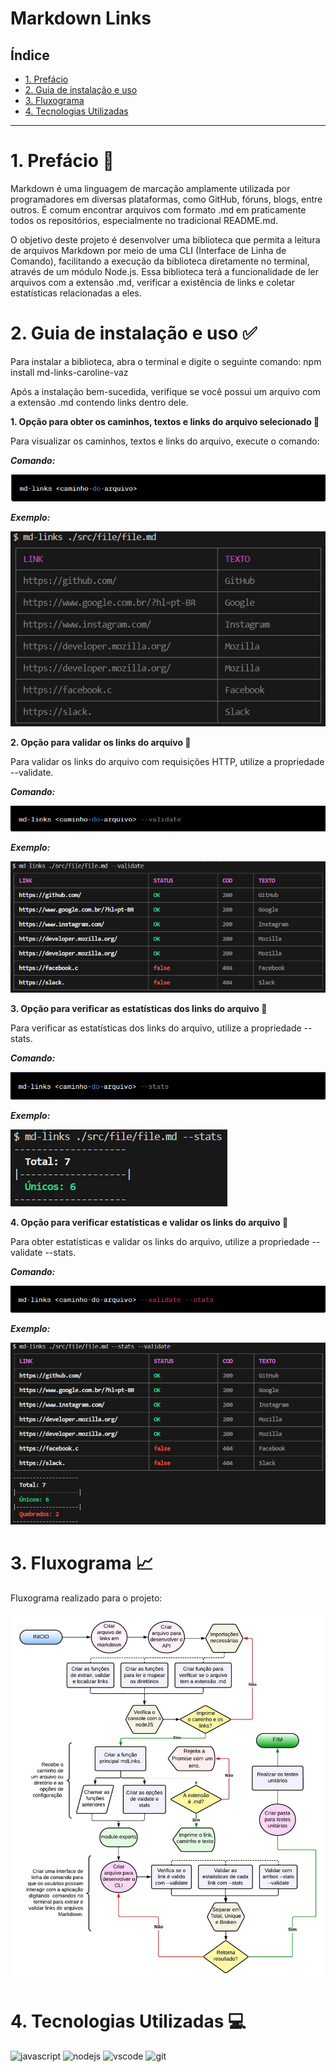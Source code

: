 # Markdown Links

## Índice

* [1. Prefácio](#1-prefácio)
* [2. Guia de instalação e uso](#2-Guia-de-instalação-e-uso)
* [3. Fluxograma](#3-Fluxograma)
* [4. Tecnologias Utilizadas](#4-Tecnologias-Utilizadas)

***

# 1. Prefácio 👾
Markdown é uma linguagem de marcação amplamente utilizada por programadores em diversas plataformas, como GitHub, fóruns, blogs, entre outros. É comum encontrar arquivos com formato .md em praticamente todos os repositórios, especialmente no tradicional README.md.

O objetivo deste projeto é desenvolver uma biblioteca que permita a leitura de arquivos Markdown por meio de uma CLI (Interface de Linha de Comando), facilitando a execução da biblioteca diretamente no terminal, através de um módulo Node.js. Essa biblioteca terá a funcionalidade de ler arquivos com a extensão .md, verificar a existência de links e coletar estatísticas relacionadas a eles.

# 2. Guia de instalação e uso ✅

Para instalar a biblioteca, abra o terminal e digite o seguinte comando: npm install md-links-caroline-vaz

Após a instalação bem-sucedida, verifique se você possui um arquivo com a extensão .md contendo links dentro dele.

**1. Opção para obter os caminhos, textos e links do arquivo selecionado 📂**

Para visualizar os caminhos, textos e links do arquivo, execute o comando:

***Comando:***

![](img/caminhodoarquivo.png)

***Exemplo:***

![](img/md-links(pathfile).png)

**2. Opção para validar os links do arquivo 📂**

Para validar os links do arquivo com requisições HTTP, utilize a propriedade --validate.

***Comando:***

![](img/--validate.png)

***Exemplo:***

![](img/md-links(pathfile--validate).png)

**3. Opção para verificar as estatísticas dos links do arquivo 📂**

Para verificar as estatísticas dos links do arquivo, utilize a propriedade --stats.

***Comando:***

![](img/--stats.png)

***Exemplo:***

![](img/md-links(pathfile--stats).png)

**4. Opção para verificar estatísticas e validar os links do arquivo 📂**

Para obter estatísticas e validar os links do arquivo, utilize a propriedade --validate --stats.

***Comando:***

![](img/--validate--stats.png)

***Exemplo:***

![](img/md-links(--stats--validate).png)

# 3. Fluxograma 📈

Fluxograma realizado para o projeto:

![](img/fluxograma.jpeg)

# 4. Tecnologias Utilizadas 💻

<div style="display: inline-block;">
<img src="https://cdn.jsdelivr.net/gh/devicons/devicon/icons/javascript/javascript-original.svg" alt="javascript" width="55"/>
<img src="https://cdn.jsdelivr.net/gh/devicons/devicon/icons/nodejs/nodejs-original.svg" alt="nodejs" width="55"/>
<img src="https://cdn.jsdelivr.net/gh/devicons/devicon/icons/vscode/vscode-original.svg" alt="vscode" width="55"/>
<img src="https://cdn.jsdelivr.net/gh/devicons/devicon/icons/git/git-original.svg" alt="git" width="55"/>
</div>